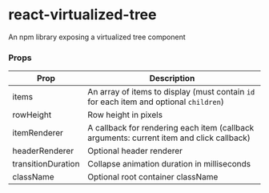 # react-virtualized-tree
An npm library exposing a virtualized tree component

### Props

| Prop | Description |
| ------ | ------ |
| items | An array of items to display (must contain `id` for each item and optional `children`) |
| rowHeight | Row height in pixels |
| itemRenderer | A callback for rendering each item (callback arguments: current item and click callback) |
| headerRenderer | Optional header renderer |
| transitionDuration | Collapse animation duration in milliseconds |
| className | Optional root container className|

